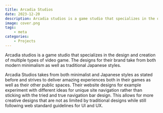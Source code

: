 ```yaml
---
title: Arcadia Studios
date: 2023-12-20
description: Arcadia studios is a game studio that specializes in the design and creation of multiple types of video games.
image: cover.png
tags: 
    - meta
categories:
    - Projects
---
```


Arcadia studios is a game studio that specializes in the design and creation of multiple types of video game. The designs for their brand take from both modern minimalism as well as traditional Japanese styles.

Arcadia Studios takes from both minimalist and Japanese styles as stated before and strives to deliver amazing experiences both in their games as well as their other public spaces. Their website designs for example experiment with different ideas for unique site navigation rather than sticking with the tried and true navigation bar design. This allows for more creative designs that are not as limited by traditional designs while still following web standard guidelines for UI and UX.